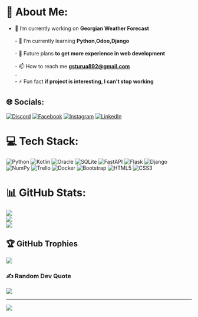 # 💫 About Me:
- 🔭 I’m currently working on **Georgian Weather Forecast**<br><br>- 🌱 I’m currently learning **Python,Odoo,Django**<br><br>- 💬 Future plans **to get more experience in web development**<br><br>- 📫 How to reach me **gsturua892@gmail.com**<br>- <br>- ⚡ Fun fact **if project is interesting, I can't stop working**


## 🌐 Socials:
[![Discord](https://img.shields.io/badge/Discord-%237289DA.svg?logo=discord&logoColor=white)](htttps://discord.gg/ ) [![Facebook](https://img.shields.io/badge/Facebook-%231877F2.svg?logo=Facebook&logoColor=white)](https://www.facebook.com/sturua23) [![Instagram](https://img.shields.io/badge/Instagram-%23E4405F.svg?logo=Instagram&logoColor=white)](https://instagram.com/sturua23) [![LinkedIn](https://img.shields.io/badge/LinkedIn-%230077B5.svg?logo=linkedin&logoColor=white)](https://www.linkedin.com/in/giorgi-sturua-802a53223/) 

# 💻 Tech Stack:
![Python](https://img.shields.io/badge/python-3670A0?style=for-the-badge&logo=python&logoColor=ffdd54) ![Kotlin](https://img.shields.io/badge/kotlin-%230095D5.svg?style=for-the-badge&logo=kotlin&logoColor=white) ![Oracle](https://img.shields.io/badge/Oracle-F80000?style=for-the-badge&logo=oracle&logoColor=white) ![SQLite](https://img.shields.io/badge/sqlite-%2307405e.svg?style=for-the-badge&logo=sqlite&logoColor=white) ![FastAPI](https://img.shields.io/badge/FastAPI-005571?style=for-the-badge&logo=fastapi) ![Flask](https://img.shields.io/badge/flask-%23000.svg?style=for-the-badge&logo=flask&logoColor=white) ![Django](https://img.shields.io/badge/django-%23092E20.svg?style=for-the-badge&logo=django&logoColor=white) ![NumPy](https://img.shields.io/badge/numpy-%23013243.svg?style=for-the-badge&logo=numpy&logoColor=white) ![Trello](https://img.shields.io/badge/Trello-%23026AA7.svg?style=for-the-badge&logo=Trello&logoColor=white) ![Docker](https://img.shields.io/badge/docker-%230db7ed.svg?style=for-the-badge&logo=docker&logoColor=white) ![Bootstrap](https://img.shields.io/badge/bootstrap-%23563D7C.svg?style=for-the-badge&logo=bootstrap&logoColor=white) ![HTML5](https://img.shields.io/badge/html5-%23E34F26.svg?style=for-the-badge&logo=html5&logoColor=white) ![CSS3](https://img.shields.io/badge/css3-%231572B6.svg?style=for-the-badge&logo=css3&logoColor=white)
# 📊 GitHub Stats:
![](https://github-readme-stats.vercel.app/api?username=sturu23&theme=omni&hide_border=false&include_all_commits=true&count_private=false)<br/>
![](https://github-readme-streak-stats.herokuapp.com/?user=sturu23&theme=omni&hide_border=false)<br/>
![](https://github-readme-stats.vercel.app/api/top-langs/?username=sturu23&theme=omni&hide_border=false&include_all_commits=true&count_private=false&layout=compact)

## 🏆 GitHub Trophies
![](https://github-profile-trophy.vercel.app/?username=sturu23&theme=radical&no-frame=false&no-bg=true&margin-w=4)

### ✍️ Random Dev Quote
![](https://quotes-github-readme.vercel.app/api?type=horizontal&theme=radical)

---
[![](https://visitcount.itsvg.in/api?id=sturu23&icon=0&color=0)](https://visitcount.itsvg.in)

<!-- Proudly created with GPRM ( https://gprm.itsvg.in ) -->

